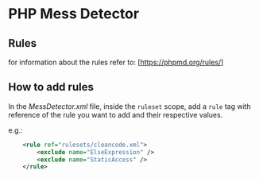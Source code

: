 # PHP Mess Detector

## Rules

for information about the rules refer to: [https://phpmd.org/rules/]

## How to add rules

In the *MessDetector.xml* file, inside the `ruleset` scope, add a `rule` tag with reference of the rule you want to add and their respective values.

e.g.:

```xml
    <rule ref="rulesets/cleancode.xml">
        <exclude name="ElseExpression" />
        <exclude name="StaticAccess" />
    </rule>
```
